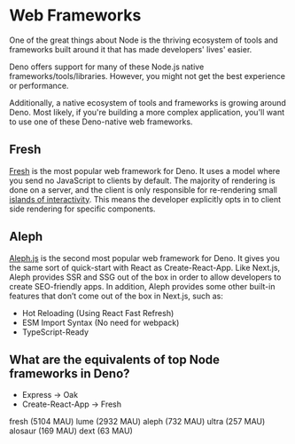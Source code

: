 # Web Frameworks

One of the great things about Node is the thriving ecosystem of tools and
frameworks built around it that has made developers' lives' easier.

Deno offers support for many of these Node.js native frameworks/tools/libraries.
However, you might not get the best experience or performance.

Additionally, a native ecosystem of tools and frameworks is growing around Deno.
Most likely, if you're building a more complex application, you'll want to use
one of these Deno-native web frameworks.

## Fresh

[Fresh](https://fresh.deno.dev/) is the most popular web framework for Deno. It
uses a model where you send no JavaScript to clients by default. The majority of
rendering is done on a server, and the client is only responsible for
re-rendering small
[islands of interactivity](https://jasonformat.com/islands-architecture/). This
means the developer explicitly opts in to client side rendering for specific
components.

## Aleph

[Aleph.js](https://alephjs-alephjs-org-next.deno.dev/docs/get-started) is the
second most popular web framework for Deno. It gives you the same sort of
quick-start with React as Create-React-App. Like Next.js, Aleph provides SSR and
SSG out of the box in order to allow developers to create SEO-friendly apps. In
addition, Aleph provides some other built-in features that don’t come out of the
box in Next.js, such as:

- Hot Reloading (Using React Fast Refresh)
- ESM Import Syntax (No need for webpack)
- TypeScript-Ready

## What are the equivalents of top Node frameworks in Deno?

- Express -> Oak
- Create-React-App -> Fresh

fresh (5104 MAU) lume (2932 MAU) aleph (732 MAU) ultra (257 MAU) alosaur (169
MAU) dext (63 MAU)
